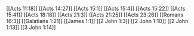 [[Acts 11:18]]
[[Acts 14:27]]
[[Acts 15:1]]
[[Acts 15:4]]
[[Acts 15:22]]
[[Acts 15:41]]
[[Acts 18:18]]
[[Acts 21:3]]
[[Acts 21:25]]
[[Acts 23:26]]
[[Romans 16:3]]
[[Galatians 1:21]]
[[James 1:1]]
[[2 John 1:3]]
[[2 John 1:10]]
[[2 John 1:13]]
[[3 John 1:14]]

